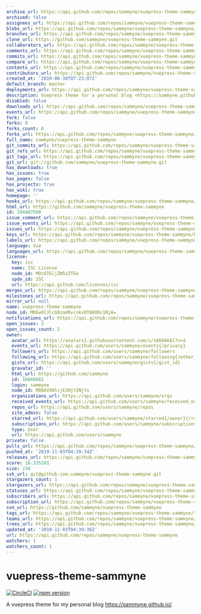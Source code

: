 ```yaml
---
archive_url: https://api.github.com/repos/sammyne/vuepress-theme-sammyne/{archive_format}{/ref}
archived: false
assignees_url: https://api.github.com/repos/sammyne/vuepress-theme-sammyne/assignees{/user}
blobs_url: https://api.github.com/repos/sammyne/vuepress-theme-sammyne/git/blobs{/sha}
branches_url: https://api.github.com/repos/sammyne/vuepress-theme-sammyne/branches{/branch}
clone_url: https://github.com/sammyne/vuepress-theme-sammyne.git
collaborators_url: https://api.github.com/repos/sammyne/vuepress-theme-sammyne/collaborators{/collaborator}
comments_url: https://api.github.com/repos/sammyne/vuepress-theme-sammyne/comments{/number}
commits_url: https://api.github.com/repos/sammyne/vuepress-theme-sammyne/commits{/sha}
compare_url: https://api.github.com/repos/sammyne/vuepress-theme-sammyne/compare/{base}...{head}
contents_url: https://api.github.com/repos/sammyne/vuepress-theme-sammyne/contents/{+path}
contributors_url: https://api.github.com/repos/sammyne/vuepress-theme-sammyne/contributors
created_at: '2019-06-30T07:23:07Z'
default_branch: master
deployments_url: https://api.github.com/repos/sammyne/vuepress-theme-sammyne/deployments
description: Vuepress theme for a personal blog <https://sammyne.github.io/>
disabled: false
downloads_url: https://api.github.com/repos/sammyne/vuepress-theme-sammyne/downloads
events_url: https://api.github.com/repos/sammyne/vuepress-theme-sammyne/events
fork: false
forks: 0
forks_count: 0
forks_url: https://api.github.com/repos/sammyne/vuepress-theme-sammyne/forks
full_name: sammyne/vuepress-theme-sammyne
git_commits_url: https://api.github.com/repos/sammyne/vuepress-theme-sammyne/git/commits{/sha}
git_refs_url: https://api.github.com/repos/sammyne/vuepress-theme-sammyne/git/refs{/sha}
git_tags_url: https://api.github.com/repos/sammyne/vuepress-theme-sammyne/git/tags{/sha}
git_url: git://github.com/sammyne/vuepress-theme-sammyne.git
has_downloads: true
has_issues: true
has_pages: false
has_projects: true
has_wiki: true
homepage: ''
hooks_url: https://api.github.com/repos/sammyne/vuepress-theme-sammyne/hooks
html_url: https://github.com/sammyne/vuepress-theme-sammyne
id: 194487560
issue_comment_url: https://api.github.com/repos/sammyne/vuepress-theme-sammyne/issues/comments{/number}
issue_events_url: https://api.github.com/repos/sammyne/vuepress-theme-sammyne/issues/events{/number}
issues_url: https://api.github.com/repos/sammyne/vuepress-theme-sammyne/issues{/number}
keys_url: https://api.github.com/repos/sammyne/vuepress-theme-sammyne/keys{/key_id}
labels_url: https://api.github.com/repos/sammyne/vuepress-theme-sammyne/labels{/name}
language: Vue
languages_url: https://api.github.com/repos/sammyne/vuepress-theme-sammyne/languages
license:
  key: isc
  name: ISC License
  node_id: MDc6TGljZW5zZTEw
  spdx_id: ISC
  url: https://api.github.com/licenses/isc
merges_url: https://api.github.com/repos/sammyne/vuepress-theme-sammyne/merges
milestones_url: https://api.github.com/repos/sammyne/vuepress-theme-sammyne/milestones{/number}
mirror_url: null
name: vuepress-theme-sammyne
node_id: MDEwOlJlcG9zaXRvcnkxOTQ0ODc1NjA=
notifications_url: https://api.github.com/repos/sammyne/vuepress-theme-sammyne/notifications{?since,all,participating}
open_issues: 2
open_issues_count: 2
owner:
  avatar_url: https://avatars1.githubusercontent.com/u/16666661?v=4
  events_url: https://api.github.com/users/sammyne/events{/privacy}
  followers_url: https://api.github.com/users/sammyne/followers
  following_url: https://api.github.com/users/sammyne/following{/other_user}
  gists_url: https://api.github.com/users/sammyne/gists{/gist_id}
  gravatar_id: ''
  html_url: https://github.com/sammyne
  id: 16666661
  login: sammyne
  node_id: MDQ6VXNlcjE2NjY2NjYx
  organizations_url: https://api.github.com/users/sammyne/orgs
  received_events_url: https://api.github.com/users/sammyne/received_events
  repos_url: https://api.github.com/users/sammyne/repos
  site_admin: false
  starred_url: https://api.github.com/users/sammyne/starred{/owner}{/repo}
  subscriptions_url: https://api.github.com/users/sammyne/subscriptions
  type: User
  url: https://api.github.com/users/sammyne
private: false
pulls_url: https://api.github.com/repos/sammyne/vuepress-theme-sammyne/pulls{/number}
pushed_at: '2019-11-03T04:39:34Z'
releases_url: https://api.github.com/repos/sammyne/vuepress-theme-sammyne/releases{/id}
score: 18.335201
size: 234
ssh_url: git@github.com:sammyne/vuepress-theme-sammyne.git
stargazers_count: 1
stargazers_url: https://api.github.com/repos/sammyne/vuepress-theme-sammyne/stargazers
statuses_url: https://api.github.com/repos/sammyne/vuepress-theme-sammyne/statuses/{sha}
subscribers_url: https://api.github.com/repos/sammyne/vuepress-theme-sammyne/subscribers
subscription_url: https://api.github.com/repos/sammyne/vuepress-theme-sammyne/subscription
svn_url: https://github.com/sammyne/vuepress-theme-sammyne
tags_url: https://api.github.com/repos/sammyne/vuepress-theme-sammyne/tags
teams_url: https://api.github.com/repos/sammyne/vuepress-theme-sammyne/teams
trees_url: https://api.github.com/repos/sammyne/vuepress-theme-sammyne/git/trees{/sha}
updated_at: '2019-11-03T04:39:36Z'
url: https://api.github.com/repos/sammyne/vuepress-theme-sammyne
watchers: 1
watchers_count: 1
---
```


# vuepress-theme-sammyne

[![CircleCI](https://circleci.com/gh/sammyne/vuepress-theme-sammyne.svg?style=svg)](https://circleci.com/gh/sammyne/vuepress-theme-sammyne)
[![npm version](https://img.shields.io/npm/v/@sammyne/vuepress-theme-sammyne.svg)](https://www.npmjs.com/package/@sammyne/vuepress-theme-sammyne)

A vuepress theme for my personal blog https://sammyne.github.io/.